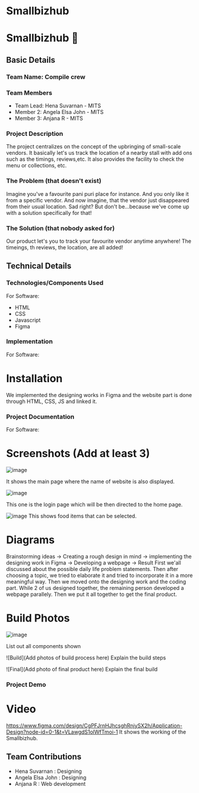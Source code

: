 # Smallbizhub
# Smallbizhub 🎯


## Basic Details
### Team Name: Compile crew


### Team Members
- Team Lead: Hena Suvarnan - MITS
- Member 2: Angela Elsa John - MITS
- Member 3: Anjana R - MITS

### Project Description
The project centralizes on the concept of the upbringing of small-scale vendors. It basically let's us track the location of a nearby stall with add ons such as the timings, reviews,etc. It also provides the facility to check the menu or collections, etc.

### The Problem (that doesn't exist)
Imagine you've a favourite pani puri place for instance. And you only like it from a specific vendor. And now imagine, that the vendor just disappeared from their usual location. Sad right? But don't be...because we've come up with a solution specifically for that!
### The Solution (that nobody asked for)
Our product let's you to track your favourite vendor anytime anywhere! The timeings, th reviews, the location, are all added!

## Technical Details
### Technologies/Components Used
For Software:
- HTML
- CSS
- Javascript
- Figma

### Implementation
For Software:
# Installation
We implemented the designing works in Figma and the website part is done through HTML, CSS, JS and linked it.


### Project Documentation
For Software:

# Screenshots (Add at least 3)
![image](https://github.com/user-attachments/assets/779668f0-4a7d-4786-9cb2-ed15f3f3e527)

It shows the main page where the name of website is also displayed.

![image](https://github.com/user-attachments/assets/803c4c8f-23a5-4b47-88c2-c034b9e5c668)

This one is the login page which will be then directed to the home page.


![image](https://github.com/user-attachments/assets/8c482c2d-9915-4d66-9993-f2bc9df6376c)
This shows food items that can be selected.

# Diagrams
Brainstorming ideas -> Creating a rough design in mind -> implementing the designing work in Figma -> Developing a webpage -> Result
First we'all discussed about the possible daily life problem statements. Then after choosing a topic, we tried to elaborate it and tried to incorporate it in a more meaningful way. Then we moved onto the designing work and the coding part. While 2 of us designed together, the remaining person developed a webpage parallely. Then we put it all together to get the final product.

# Build Photos

![image](https://github.com/user-attachments/assets/771e681b-44d7-47a4-8cf4-bec9b0ef2265)


List out all components shown

![Build](Add photos of build process here)
Explain the build steps

![Final](Add photo of final product here)
Explain the final build

### Project Demo
# Video
https://www.figma.com/design/CgPFJrnHJhcsghRnjySX2h/Application-Design?node-id=0-1&t=VLawgdS1olWfTmoi-1
It shows the working of the Smallbizhub.


## Team Contributions
- Hena Suvarnan : Designing
- Angela Elsa John : Designing
- Anjana R : Web development
